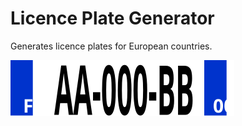 # Licence Plate Generator

Generates licence plates for European countries.

![French licence plate example](https://raw.githubusercontent.com/guillaumeguerin/LicencePlate/master/french.svg?sanitize=true)
